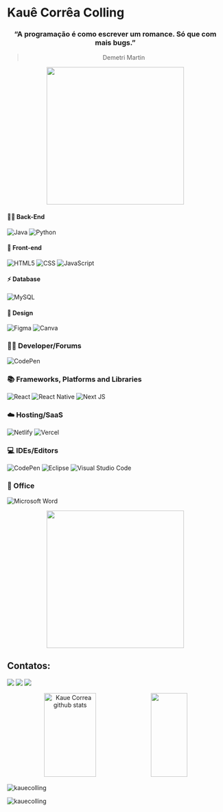 # Kauê Corrêa Colling 

<div align="center">
     
### “A programação é como escrever um romance. Só que com mais bugs.”
> Demetri Martin
     
  <img height="320em" src="https://i.pinimg.com/originals/ff/ca/24/ffca24e79820ecf08752c0ab6d02d8a6.gif"/>
  
</div>

#### 👩‍💻 Back-End

![Java](https://img.shields.io/badge/java-%23ED8B00.svg?style=for-the-badge&logo=openjdk&logoColor=white)
![Python](https://img.shields.io/badge/python-3670A0?style=for-the-badge&logo=python&logoColor=ffdd54)

#### 🎨 Front-end

![HTML5](https://img.shields.io/badge/html5-%23E34F26.svg?style=for-the-badge&logo=html5&logoColor=white) 
![CSS](https://img.shields.io/badge/css-%231572B6.svg?style=for-the-badge&logo=css3&logoColor=white)
![JavaScript](https://img.shields.io/badge/javascript-%23323330.svg?style=for-the-badge&logo=javascript&logoColor=%23F7DF1E)

#### ⚡ Database

![MySQL](https://img.shields.io/badge/mysql-%2300f.svg?style=for-the-badge&logo=mysql&logoColor=white)

#### 🎨 Design

![Figma](https://img.shields.io/badge/figma-%23F24E1E.svg?style=for-the-badge&logo=figma&logoColor=white)
![Canva](https://img.shields.io/badge/Canva-%2300C4CC.svg?style=for-the-badge&logo=Canva&logoColor=white)

### 🧑‍💻 Developer/Forums

![CodePen](https://img.shields.io/badge/Codepen-000000?style=for-the-badge&logo=codepen&logoColor=white)

### 📚 Frameworks, Platforms and Libraries

![React](https://img.shields.io/badge/react-%2320232a.svg?style=for-the-badge&logo=react&logoColor=%2361DAFB)
![React Native](https://img.shields.io/badge/react_native-%2320232a.svg?style=for-the-badge&logo=react&logoColor=%2361DAFB)
![Next JS](https://img.shields.io/badge/Next-black?style=for-the-badge&logo=next.js&logoColor=white)

### ☁️ Hosting/SaaS

![Netlify](https://img.shields.io/badge/netlify-%23000000.svg?style=for-the-badge&logo=netlify&logoColor=#00C7B7)
![Vercel](https://img.shields.io/badge/vercel-%23000000.svg?style=for-the-badge&logo=vercel&logoColor=white)

### 💻 IDEs/Editors

![CodePen](https://img.shields.io/badge/CodePen-white?style=for-the-badge&logo=codepen&logoColor=black)
![Eclipse](https://img.shields.io/badge/Eclipse-FE7A16.svg?style=for-the-badge&logo=Eclipse&logoColor=white)
![Visual Studio Code](https://img.shields.io/badge/Visual%20Studio%20Code-0078d7.svg?style=for-the-badge&logo=visual-studio-code&logoColor=white)

### 🏢 Office

![Microsoft Word](https://img.shields.io/badge/Microsoft_Word-2B579A?style=for-the-badge&logo=microsoft-word&logoColor=white)

<div align="center">
  
  <img height="320em" src="https://i.pinimg.com/originals/53/be/fb/53befb59578b676869b012551798cf8d.gif"/>
  
</div>

## Contatos:

<div>
  
  <a href="https://www.instagram.com/3am.kaue/" target="_blank"><img loading="lazy" src="https://img.shields.io/badge/-Instagram-%23E4405F?style=for-the-        badge&logo=instagram&logoColor=white" target="_blank"></a>
  <a href = "mailto:kauecoficial@gmail.com" target="_blank"><img loading="lazy" src="https://img.shields.io/badge/Gmail-D14836?style=for-the-badge&logo=gmail&logoColor=white" target="_blank"></a>
  <a href="https://www.linkedin.com/in/kau%C3%AA-corr%C3%AAa-colling-7a31ba291/" target="_blank"><img loading="lazy" src="https://img.shields.io/badge/-LinkedIn-%230077B5?style=for-the-    badge&logo=linkedin&logoColor=white" target="_blank"></a>  
  
</div>

<div align="center">  
  
  <img width="49%" height="195px" src="https://github-readme-stats.vercel.app/api?username=KaueColling&show_icons=true&count_private=true&hide_border=true&title_color=00bfbf&icon_color=00bfbf&text_color=c9d1d9&bg_color=0d1117" alt="Kaue Correa github stats" /> 
  
  <img width="41%" height="195px" src="https://github-readme-stats.vercel.app/api/top-langs/?username=KaueColling&layout=compact&hide_border=true&title_color=00bfbf&text_color=00bfbf&bg_color=0d1117" />
  
</div>

<p><img align="center" src="https://github-readme-streak-stats.herokuapp.com/?user=kauecolling&" alt="kauecolling" /></p>
<p align="left"> <img src ="https://komarev.com/ghpvc/?username=kauecolling&label=Profile%20views&color=0e75b6&style=flat" alt="kauecolling" /> </p>
 
